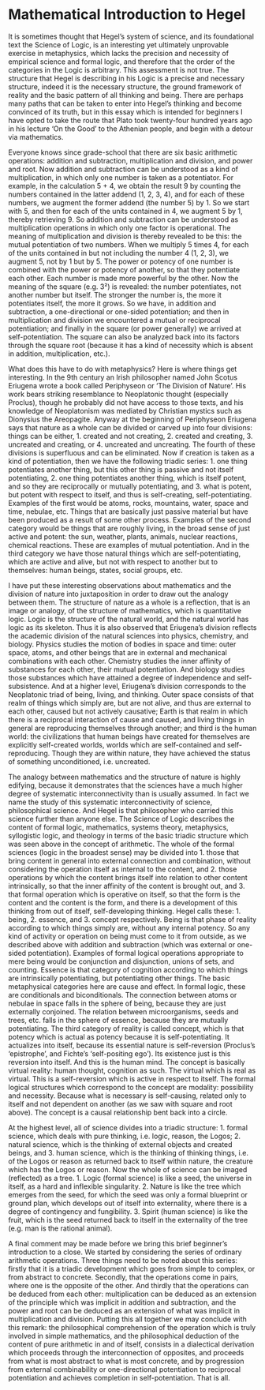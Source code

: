 # Mathematical Introduction to Hegel
It is sometimes thought that Hegel’s system of science, and its foundational text the Science of Logic, is an interesting yet ultimately unprovable exercise in metaphysics, which lacks the precision and necessity of empirical science and formal logic, and therefore that the order of the categories in the Logic is arbitrary. This assessment is not true. The structure that Hegel is describing in his Logic is a precise and necessary structure, indeed it is the necessary structure, the ground framework of reality and the basic pattern of all thinking and being. There are perhaps many paths that can be taken to enter into Hegel’s thinking and become convinced of its truth, but in this essay which is intended for beginners I have opted to take the route that Plato took twenty-four hundred years ago in his lecture ‘On the Good’ to the Athenian people, and begin with a detour via mathematics.

Everyone knows since grade-school that there are six basic arithmetic operations: addition and subtraction, multiplication and division, and power and root. Now addition and subtraction can be understood as a kind of multiplication, in which only one number is taken as a potentiator. For example, in the calculation 5 + 4, we obtain the result 9 by counting the numbers contained in the latter addend (1, 2, 3, 4), and for each of these numbers, we augment the former addend (the number 5) by 1. So we start with 5, and then for each of the units contained in 4, we augment 5 by 1, thereby retrieving 9. So addition and subtraction can be understood as multiplication operations in which only one factor is operational. The meaning of multiplication and division is thereby revealed to be this: the mutual potentiation of two numbers. When we multiply 5 times 4, for each of the units contained in but not including the number 4 (1, 2, 3), we augment 5, not by 1 but by 5. The power or potency of one number is combined with the power or potency of another, so that they potentiate each other. Each number is made more powerful by the other. Now the meaning of the square (e.g. 3²) is revealed: the number potentiates, not another number but itself. The stronger the number is, the more it potentiates itself, the more it grows. So we have, in addition and subtraction, a one-directional or one-sided potentiation; and then in multiplication and division we encountered a mutual or reciprocal potentiation; and finally in the square (or power generally) we arrived at self-potentiation. The square can also be analyzed back into its factors through the square root (because it has a kind of necessity which is absent in addition, multiplication, etc.).

What does this have to do with metaphysics? Here is where things get interesting. In the 9th century an Irish philosopher named John Scotus Eriugena wrote a book called Periphyseon or ‘The Division of Nature’. His work bears striking resemblance to Neoplatonic thought (especially Proclus), though he probably did not have access to those texts, and his knowledge of Neoplatonism was mediated by Christian mystics such as Dionysius the Areopagite. Anyway at the beginning of Periphyseon Eriugena says that nature as a whole can be divided or carved up into four divisions: things can be either, 1. created and not creating, 2. created and creating, 3. uncreated and creating, or 4. uncreated and uncreating. The fourth of these divisions is superfluous and can be eliminated. Now if creation is taken as a kind of potentiation, then we have the following triadic series: 1. one thing potentiates another thing, but this other thing is passive and not itself potentiating, 2. one thing potentiates another thing, which is itself potent, and so they are reciprocally or mutually potentiating, and 3. what is potent, but potent with respect to itself, and thus is self-creating, self-potentiating. Examples of the first would be atoms, rocks, mountains, water, space and time, nebulae, etc. Things that are basically just passive material but have been produced as a result of some other process. Examples of the second category would be things that are roughly living, in the broad sense of just active and potent: the sun, weather, plants, animals, nuclear reactions, chemical reactions. These are examples of mutual potentiation. And in the third category we have those natural things which are self-potentiating, which are active and alive, but not with respect to another but to themselves: human beings, states, social groups, etc.

I have put these interesting observations about mathematics and the division of nature into juxtaposition in order to draw out the analogy between them. The structure of nature as a whole is a reflection, that is an image or analogy, of the structure of mathematics, which is quantitative logic. Logic is the structure of the natural world, and the natural world has logic as its skeleton. Thus it is also observed that Eriugena’s division reflects the academic division of the natural sciences into physics, chemistry, and biology. Physics studies the motion of bodies in space and time: outer space, atoms, and other beings that are in external and mechanical combinations with each other. Chemistry studies the inner affinity of substances for each other, their mutual potentiation. And biology studies those substances which have attained a degree of independence and self-subsistence. And at a higher level, Eriugena’s division corresponds to the Neoplatonic triad of being, living, and thinking. Outer space consists of that realm of things which simply are, but are not alive, and thus are external to each other, caused but not actively causative; Earth is that realm in which there is a reciprocal interaction of cause and caused, and living things in general are reproducing themselves through another; and third is the human world: the civilizations that human beings have created for themselves are explicitly self-created worlds, worlds which are self-contained and self-reproducing. Though they are within nature, they have achieved the status of something unconditioned, i.e. uncreated.

The analogy between mathematics and the structure of nature is highly edifying, because it demonstrates that the sciences have a much higher degree of systematic interconnectivity than is usually assumed. In fact we name the study of this systematic interconnectivity of science, philosophical science. And Hegel is that philosopher who carried this science further than anyone else. The Science of Logic describes the content of formal logic, mathematics, systems theory, metaphysics, syllogistic logic, and theology in terms of the basic triadic structure which was seen above in the concept of arithmetic. The whole of the formal sciences (logic in the broadest sense) may be divided into 1. those that bring content in general into external connection and combination, without considering the operation itself as internal to the content, and 2. those operations by which the content brings itself into relation to other content intrinsically, so that the inner affinity of the content is brought out, and 3. that formal operation which is operative on itself, so that the form is the content and the content is the form, and there is a development of this thinking from out of itself, self-developing thinking. Hegel calls these: 1. being, 2. essence, and 3. concept respectively. Being is that phase of reality according to which things simply are, without any internal potency. So any kind of activity or operation on being must come to it from outside, as we described above with addition and subtraction (which was external or one-sided potentiation). Examples of formal logical operations appropriate to mere being would be conjunction and disjunction, unions of sets, and counting. Essence is that category of cognition according to which things are intrinsically potentiating, but potentiating other things. The basic metaphysical categories here are cause and effect. In formal logic, these are conditionals and biconditionals. The connection between atoms or nebulae in space falls in the sphere of being, because they are just externally conjoined. The relation between microorganisms, seeds and trees, etc. falls in the sphere of essence, because they are mutually potentiating. The third category of reality is called concept, which is that potency which is actual as potency because it is self-potentiating. It actualizes into itself, because its essential nature is self-reversion (Proclus’s ‘epistrophe’, and Fichte’s ‘self-positing ego’). Its existence just is this reversion into itself. And this is the human mind. The concept is basically virtual reality: human thought, cognition as such. The virtual which is real as virtual. This is a self-reversion which is active in respect to itself. The formal logical structures which correspond to the concept are modality: possibility and necessity. Because what is necessary is self-causing, related only to itself and not dependent on another (as we saw with square and root above). The concept is a causal relationship bent back into a circle.

At the highest level, all of science divides into a triadic structure: 1. formal science, which deals with pure thinking, i.e. logic, reason, the Logos; 2. natural science, which is the thinking of external objects and created beings, and 3. human science, which is the thinking of thinking things, i.e. of the Logos or reason as returned back to itself within nature, the creature which has the Logos or reason. Now the whole of science can be imaged (reflected) as a tree. 1. Logic (formal science) is like a seed, the universe in itself, as a hard and inflexible singularity. 2. Nature is like the tree which emerges from the seed, for which the seed was only a formal blueprint or ground plan, which develops out of itself into externality, where there is a degree of contingency and fungibility. 3. Spirit (human science) is like the fruit, which is the seed returned back to itself in the externality of the tree (e.g. man is the rational animal).

A final comment may be made before we bring this brief beginner’s introduction to a close. We started by considering the series of ordinary arithmetic operations. Three things need to be noted about this series: firstly that it is a triadic development which goes from simple to complex, or from abstract to concrete. Secondly, that the operations come in pairs, where one is the opposite of the other. And thirdly that the operations can be deduced from each other: multiplication can be deduced as an extension of the principle which was implicit in addition and subtraction, and the power and root can be deduced as an extension of what was implicit in multiplication and division. Putting this all together we may conclude with this remark: the philosophical comprehension of the operation which is truly involved in simple mathematics, and the philosophical deduction of the content of pure arithmetic in and of itself, consists in a dialectical derivation which proceeds through the interconnection of opposites, and proceeds from what is most abstract to what is most concrete, and by progression from external combinability or one-directional potentiation to reciprocal potentiation and achieves completion in self-potentiation. That is all.